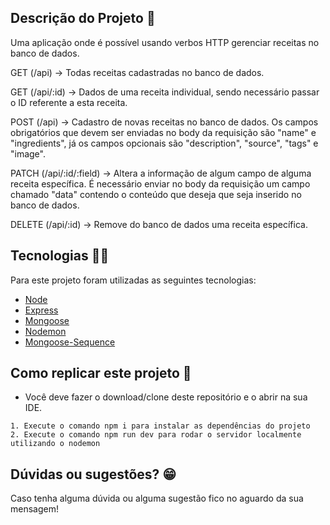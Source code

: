 ## Descrição do Projeto :ledger:

Uma aplicação onde é possível usando verbos HTTP gerenciar receitas no banco de dados.

GET (/api) -> Todas receitas cadastradas no banco de dados.

GET (/api/:id) -> Dados de uma receita individual, sendo necessário passar o ID referente a esta receita.

POST (/api) -> Cadastro de novas receitas no banco de dados. Os campos obrigatórios que devem ser enviadas no body da requisição são "name" e "ingredients", já os campos opcionais são "description", "source", "tags" e "image".

PATCH (/api/:id/:field) -> Altera a informação de algum campo de alguma receita específica. É necessário enviar no body da requisição um campo chamado "data" contendo o conteúdo que deseja que seja inserido no banco de dados.

DELETE (/api/:id) -> Remove do banco de dados uma receita específica.

## Tecnologias :man_technologist:

Para este projeto foram utilizadas as seguintes tecnologias:

- [Node](https://nodejs.org/en/)
- [Express](https://expressjs.com/pt-br/)
- [Mongoose](https://mongoosejs.com/)
- [Nodemon](https://nodemon.io/)
- [Mongoose-Sequence](https://www.npmjs.com/package/mongoose-sequence)

## Como replicar este projeto :dvd:

- Você deve fazer o download/clone deste repositório e o abrir na sua IDE.

```
1. Execute o comando npm i para instalar as dependências do projeto
2. Execute o comando npm run dev para rodar o servidor localmente utilizando o nodemon
```

## Dúvidas ou sugestões? :grin:

Caso tenha alguma dúvida ou alguma sugestão fico no aguardo da sua mensagem!
